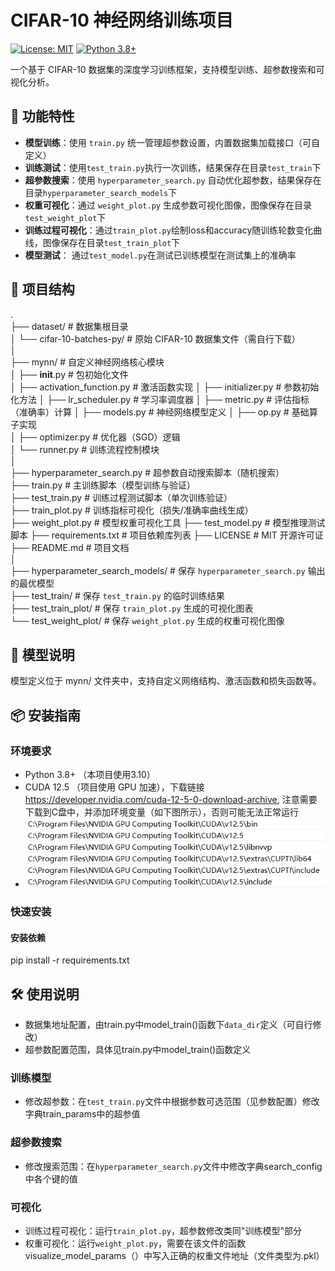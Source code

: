 # CIFAR-10 神经网络训练项目

[![License: MIT](https://img.shields.io/badge/License-MIT-yellow.svg)](https://opensource.org/licenses/MIT)
[![Python 3.8+](https://img.shields.io/badge/Python-3.8%2B-blue.svg)](https://www.python.org/)

一个基于 CIFAR-10 数据集的深度学习训练框架，支持模型训练、超参数搜索和可视化分析。

## 🚀 功能特性
- ​**模型训练**：使用 `train.py` 统一管理超参数设置，内置数据集加载接口（可自定义）
- ​**训练测试**：使用`test_train.py`执行一次训练，结果保存在目录`test_train`下
- ​**超参数搜索**：使用 `hyperparameter_search.py` 自动优化超参数，结果保存在目录`hyperparameter_search_models`下
- ​**权重可视化**：通过 `weight_plot.py` 生成参数可视化图像，图像保存在目录`test_weight_plot`下
- **训练过程可视化**：通过`train_plot.py`绘制loss和accuracy随训练轮数变化曲线，图像保存在目录`test_train_plot`下
- ​**模型测试**： 通过`test_model.py`在测试已训练模型在测试集上的准确率

## 📂 项目结构
.  
├── dataset/                       # 数据集根目录  
│   └── cifar-10-batches-py/       # 原始 CIFAR-10 数据集文件（需自行下载）    
│  
├── mynn/                          # 自定义神经网络核心模块  
│   ├── __init__.py                # 包初始化文件  
│   ├── activation_function.py     # 激活函数实现
│   ├── initializer.py             # 参数初始化方法
│   ├── lr_scheduler.py            # 学习率调度器
│   ├── metric.py                  # 评估指标（准确率）计算
│   ├── models.py                  # 神经网络模型定义
│   ├── op.py                      # 基础算子实现  
│   ├── optimizer.py               # 优化器（SGD）逻辑  
│   └── runner.py                  # 训练流程控制模块  
│  
├── hyperparameter_search.py       # 超参数自动搜索脚本（随机搜索）  
├── train.py                       # 主训练脚本（模型训练与验证）  
├── test_train.py                  # 训练过程测试脚本（单次训练验证）  
├── train_plot.py                  # 训练指标可视化（损失/准确率曲线生成）  
├── weight_plot.py                 # 模型权重可视化工具
├── test_model.py                  # 模型推理测试脚本 
├── requirements.txt               # 项目依赖库列表 
├── LICENSE                        # MIT 开源许可证  
├── README.md                      # 项目文档  
│  
├── hyperparameter_search_models/  # 保存 `hyperparameter_search.py` 输出的最优模型  
├── test_train/                    # 保存 `test_train.py` 的临时训练结果  
├── test_train_plot/               # 保存 `train_plot.py` 生成的可视化图表  
└── test_weight_plot/              # 保存 `weight_plot.py` 生成的权重可视化图像 

## 🧠 模型说明
模型定义位于 mynn/ 文件夹中，支持自定义网络结构、激活函数和损失函数等。

## 📦 安装指南
### 环境要求
- Python 3.8+ （本项目使用3.10）
- CUDA 12.5 （项目使用 GPU 加速），下载链接 <https://developer.nvidia.com/cuda-12-5-0-download-archive>, 注意需要下载到C盘中，并添加环境变量（如下图所示），否则可能无法正常运行
-  ![环境变量设置](ev_settings.png)
  
### 快速安装
#### 安装依赖
pip install -r requirements.txt

## 🛠 使用说明
- 数据集地址配置，由train.py中model_train()函数下`data_dir`定义（可自行修改）
- 超参数配置范围，具体见train.py中model_train()函数定义
### 训练模型
- 修改超参数：在`test_train.py`文件中根据参数可选范围（见参数配置）修改字典train_params中的超参值
### 超参数搜索
- 修改搜索范围：在`hyperparameter_search.py`文件中修改字典search_config中各个键的值
### 可视化
- 训练过程可视化：运行`train_plot.py`，超参数修改类同"训练模型"部分
- 权重可视化：运行`weight_plot.py`，需要在该文件的函数visualize_model_params（）中写入正确的权重文件地址（文件类型为.pkl）



